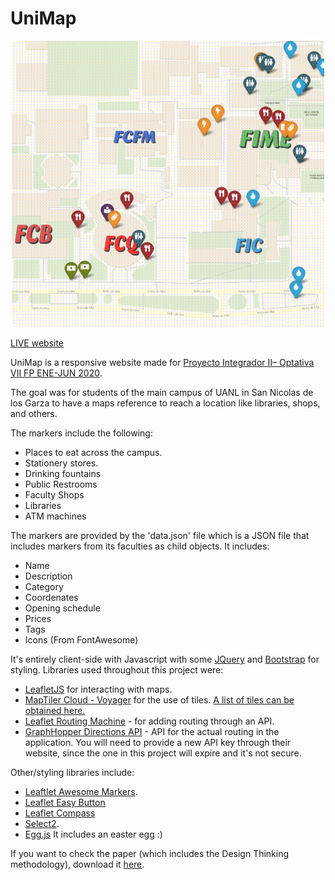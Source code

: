 # UniMap

<p align="center"><img src="unimap-demo-crop.gif" alt="drawing" width="500"/></p>

[LIVE website](https://og-brandon.github.io/unimap/)

UniMap is a responsive website made for [Proyecto Integrador II– Optativa VII FP ENE-JUN 2020](https://www.fime.uanl.mx/wp-content/uploads/2020/10/Proyecto-Integrador-II-.pdf). 

The goal was for students of the main campus of UANL in San Nicolas de los Garza to have a maps reference to reach a location like libraries, shops, and others.

The markers include the following:
- Places to eat across the campus.
- Stationery stores.
- Drinking fountains
- Public Restrooms
- Faculty Shops
- Libraries 
- ATM machines

The markers are provided by the 'data.json' file which is a JSON file that includes markers from its faculties as child objects. It includes:
- Name
- Description
- Category
- Coordenates
- Opening schedule
- Prices
- Tags
- Icons (From FontAwesome)

It's entirely client-side with Javascript with some [JQuery](https://github.com/jquery/jquery) and [Bootstrap](https://github.com/twbs/bootstrap) for styling. Libraries used throughout this project were:
- [LeafletJS](https://leafletjs.com/) for interacting with maps.
- [MapTiler Cloud - Voyager](https://leafletjs.com/) for the use of tiles. [A list of tiles can be obtained here.](https://leaflet-extras.github.io/leaflet-providers/preview/) 
- [Leaflet Routing Machine](https://github.com/perliedman/leaflet-routing-machine) - for adding routing through an API.
- [GraphHopper Directions API](https://www.graphhopper.com/) - API for the actual routing in the application. You will need to provide a new API key through their website, since the one in this project will expire and it's not secure.

Other/styling libraries include:
- [Leaftlet Awesome Markers](https://github.com/lennardv2/Leaflet.awesome-markers). 
- [Leaflet Easy Button](https://github.com/CliffCloud/Leaflet.EasyButton)
- [Leaflet Compass](https://github.com/stefanocudini/leaflet-compass)
- [Select2](https://github.com/select2/select2).
- [Egg.js](http://thatmikeflynn.com/egg.js/) It includes an easter egg :)

If you want to check the paper (which includes the Design Thinking methodology), download it [here](https://github.com/og-brandon/unimap/raw/master/UniMap_Doc.pdf).
